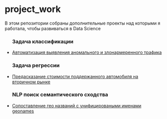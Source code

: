 # project_work

В этом репозитории собраны дополнительные проекты над которыми я работала, чтобы развиваться в Data Science

<ul><h3>Задача классификации</h3>
<li><a href='https://github.com/pilgblog/project_work/blob/main/классифиция%20трафика%20на%20нормальный%20и%20злонамеренный/Автоматизация%20выявления%20аномального%20и%20злонамеренного%20трафика.ipynb'>Автоматизация выявления аномального и злонармеренного трафика</a></li>
 
 <h3>Задача регрессии</h3>
<li><a href='https://github.com/pilgblog/project_work/blob/main/стоимость%20поддержанного%20автомобиля%20на%20вторичном%20рынке/Определение%20стоимости%20б_у%20автомобиля_new.ipynb'>Предасказание стоимости поддержанного автомобиля на вторичном рынке</a></li>

 <h3>NLP поиск семантического сходства</h3>
<li><a href='[https://github.com/pilgblog/project_work/blob/main/стоимость%20поддержанного%20автомобиля%20на%20вторичном%20рынке/Определение%20стоимости%20б_у%20автомобиля_new.ipynb](https://github.com/pilgblog/project_work/tree/main/сопоставление%20гео%20названий%20с%20унифицированными%20именами%20geonames)https://github.com/pilgblog/project_work/tree/main/сопоставление%20гео%20названий%20с%20унифицированными%20именами%20geonames](https://github.com/pilgblog/project_work/tree/main/сопоставление%20гео%20названий%20с%20унифицированными%20именами%20geonames)https://github.com/pilgblog/project_work/tree/main/сопоставление%20гео%20названий%20с%20унифицированными%20именами%20geonames'>Сопоставление гео названий с унифицироваными именами geonames</a></li>
